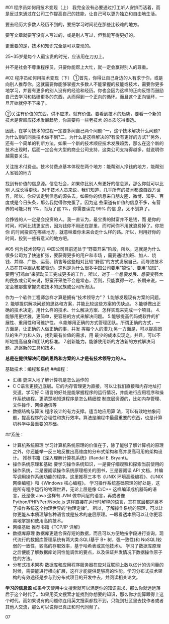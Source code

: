 #01 程序员如何用技术变现（上）
我完全没有必要通过打工听人安排而活着，而是反过来通过在公司工作提高自己的技能，让自己可以更为独立和自由地生活。

要去经历大多数人经历不到的，要把学习时间花在那些比较难的地方。

要写文章就要写没有人写过的，或是别人写过，但我能写得更好的。

更重要的是，技术和知识完全是可以变现的。

25~35岁是每个人最宝贵的时光，应该用在刀刃上。

并不是社会不尊重程序员，只要你能帮上大忙，就一定会赢得别人的尊重。

#02  程序员如何用技术变现（下）
①首先，你得让自己身边的人有求于你，或是向别人推荐你。这就需要你能够掌握大多数人不能掌握的技能或技术，需要你更多地学习，并要有更多的别人没有的经验和经历。你也会因为这样的正向反馈而鼓励自己去学习和钻研更多的东西，从而得到一个正向的循环。而且这个正向循环，一旦开始就停不下来了。

②关注有价值的东西，供不应求，就有价值。要看到技术的趋势，要看一个新的技术是否顺应技术发展趋势，你需要将一些老技术 的本质吃得很透。

因此，在学习技术的过程一定要多问自己两个问题:“一，这个技术解决什么问题?为什么别的同类技术做不到?二，为什么是这样解决的?有没有更好的方式?”另外，还有一个简单的判断方法，如果一个新的技术顺应技术发展趋势，那么在这个新的技术出现时，后面一定会有大型的商业公司支持，这类公司支持得越多，就说明你越需要关注。

关注技术付费点。技术付费点基本体现在两个地方：能帮别人挣钱的地方，能帮别人省钱的地方

找到有价值的信息源。信息社会，如果你比别人有更好的信息源，那么你就可以比别 人成长得更快。对于技术人员来说，我们知道，几乎所有的技术都源自西方世界，所以，你应该走到信息的源头去。如果你的信息来自朋友圈、微博、知乎、百度或是今日头条，那么我觉得你完蛋了。因为这 些渠道有价值的信息不多，有营养的可能只有 1%，而为了这 1%，你需要读完 99% 的信 息，太不划算了。

会挣钱的人一定是会投资的人。我一直认为，最宝贵的财富并不是钱，而 是你的时间，时间比钱更宝贵，因为钱你不用还在那里，而时间你不用就浪费掉了。你把你 的时间投资在哪些地方，就意味着你未来会走什么样的路。所以，利用好你的时间，投到一些有意义的地方吧。

#05  何为技术领导力
中国公司目前还处于“野蛮开采”阶段，所以，这就是为什么很多公司为了快速扩张，要获得更多的用户和市场 ，需要通过加班、加人、烧钱、并购、广告、运营、销售等这些相对比较“野蛮”的方式发展自己，而导致技术人员在其中跟从和被驱动。这也是为什么很多中国公司要用“狼性”、要用“加班”、要用“打鸡血”来驱动员工完成更多的工作。所以，对于一个想要发展、想要变强大的民族或公司来说，野蛮开采绝不会是常态，否则，只能赢得一时，长期来说，一定会被那些掌握先进技术的民族或公司所淘汰。

作为一个软件工程师怎样才算是拥有“技术领导力”？
1.能够发现现有方案的问题。
2. 能够提供解决问题的思路和方案，并能比较这些方案的优缺点。 
3.能够做出正确的技术决定。用什么样的技术、什么解决方案、怎样实现来完成一个项目。 
4.能够用更优雅，更简单，更容易的方式来解决问题。
5.能够提高代码或软件的扩展性、重用性和可维护性。
6.能够用正确的方式管理团队。所谓正确的方式，一方面是，让正确的人做正确的事，并发 挥每个人的潜力;另一方面是，可以提高团队的生产力和人效，找到最有价值的需求，用 最少的成本实现之。并且，可以不断地提高自身和团队的标准。
7.创新能力。能够使用新的方法新的方式解决问题，追逐新的工具和技术。

**总是在提供解决问题的思路和方案的人才是有技术领导力的人。**

基础技术：编程和系统
##编程：
- 汇编
更深入地了解计算机是怎么运作的
- C
C语言更接近底层。它的内存管理更为直接，可以让我们直接和内存地址打交道。学习好 C 语言的好处是能掌握程序的运行情况，并能进行应用程序和操作系统编程。更清楚地知道程序是怎么精细控 制底层资源的，比如内存管理、文件操作、网络通信等
- 数据结构与算法
程序设计的有力支撑。适当地应用算 法，可以有效地抽象问题，提高程序的合理性和执行效率。算法是编程中最最重要的东西，也是计算机科学中最重要的基础。

##系统：
- 计算机系统原理
学习计算机系统原理的价值在于，除了能够了解计算机的原理之外，你还能举一反三地反推出高维度的分布式架构和高并发高可用的架构设计。
推荐书籍《深入理解计算机系统》(Randal E. Bryant)。
- 操作系统原理和基础
要学习操作系统知识，一是要仔细观察和探索当前使用的操作系统，二是要阅读操作系统原理相关的图书，三是要阅读 API 文档，并编写调用操作系统功能的程序。这里推荐三本书《UNIX 环境高级编程》、《UNIX 网络编程》和《Windows 核心编程》。 学习操作系统基础原理的好处是，这是所有程序运行的物理世界，无论上层是像 C/C++ 这样编译成机器码的语言，还是像 Java 这样有 JVM 做中间层的语言，再或者像 Python/PHP/Perl/Node.js 这样直接在运行时解释的语言，其在底层都逃离不了操作系统这个物理世界的“物理定律”。 所以，了解操作系统的原理，可以让你更能从本质理解各种语言或是技术的底层原理。一眼看透本质可以让你更容易地掌握和使用高阶技术。
- 网络基础
推荐书籍《TCP/IP 详解》
- 数据库原理
数据库更适合保存短的数据，而且可以方便地按字段进行查询。现代流行的数据库管理系统有两大类:SQL(基于 B+ 树，强一致性)和 NoSQL(较弱的一致性，较高的存取效率，基于哈希表或其他技术)。 学习了数据库原理之后便能了解数据库访问性能调优的要点，以及保证并发情况下数据操作原子性的方法。
- 分布式技术架构
数据库和应用程序服务器在应对互联网上数以亿计的访问量的时候，需要能进行横向扩展，这样才能提供足够高的性能。学习分布式技术架构的有效途径是参与到分布式项目的开发中去，并阅读相关论文。

**学习的信息源**
如果今天使用中文搜索就可以满足你的知识需求，那么你就远远落后于这个时代了。如果用英文搜索才能找到你想要的知识，那么你才能算跟得上这个时代。而如果说有的问题你连用英文搜索都找不到，只能到社区里去找作者或者其他人交流，那么可以说你已真正和时代同频了。

07